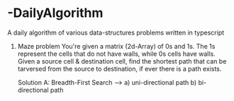 # -DailyAlgorithm

A daily algorithm of various data-structures problems written in typescript

1. Maze problem
   You're given a matrix (2d-Array) of 0s and 1s. The 1s represent the cells that do not have walls, while 0s cells have walls.
   Given a source cell & destination cell, find the shortest path that can be tarversed from the source to destination, if ever there is a path  exists.
   
   Solution A: Breadth-First Search --> a) uni-directional path b) bi-directional path
